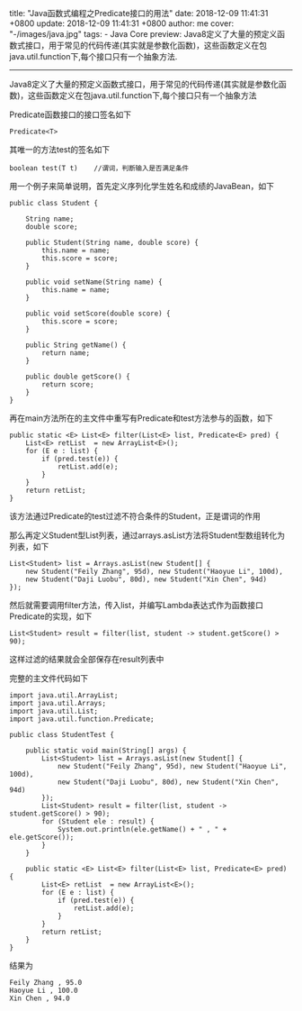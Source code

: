 title: "Java函数式编程之Predicate接口的用法"
date: 2018-12-09 11:41:31 +0800
update: 2018-12-09 11:41:31 +0800
author: me
cover: "-/images/java.jpg"
tags:
    - Java Core
preview: Java8定义了大量的预定义函数式接口，用于常见的代码传递(其实就是参数化函数)，这些函数定义在包java.util.function下,每个接口只有一个抽象方法.

---

Java8定义了大量的预定义函数式接口，用于常见的代码传递(其实就是参数化函数)，这些函数定义在包java.util.function下,每个接口只有一个抽象方法

Predicate函数接口的接口签名如下

```
Predicate<T>
```

其唯一的方法test的签名如下

```
boolean test(T t)    //谓词，判断输入是否满足条件
```

用一个例子来简单说明，首先定义序列化学生姓名和成绩的JavaBean，如下

```
public class Student {

    String name;
    double score;
    
    public Student(String name, double score) {
        this.name = name;
        this.score = score;
    }
    
    public void setName(String name) {
        this.name = name;
    }
    
    public void setScore(double score) {
        this.score = score;
    }
    
    public String getName() {
        return name;
    }
    
    public double getScore() {
        return score;
    }
}
```

再在main方法所在的主文件中重写有Predicate和test方法参与的函数，如下

```
public static <E> List<E> filter(List<E> list, Predicate<E> pred) {
    List<E> retList  = new ArrayList<E>();
    for (E e : list) {
        if (pred.test(e)) {
            retList.add(e);
        }
    }
    return retList;
}
```

该方法通过Predicate的test过滤不符合条件的Student，正是谓词的作用

那么再定义Student型List列表，通过arrays.asList方法将Student型数组转化为列表，如下

```
List<Student> list = Arrays.asList(new Student[] {
    new Student("Feily Zhang", 95d), new Student("Haoyue Li", 100d),
    new Student("Daji Luobu", 80d), new Student("Xin Chen", 94d)
});
```

然后就需要调用filter方法，传入list，并编写Lambda表达式作为函数接口Predicate的实现，如下

```
List<Student> result = filter(list, student -> student.getScore() > 90);
```

这样过滤的结果就会全部保存在result列表中

完整的主文件代码如下

```
import java.util.ArrayList;
import java.util.Arrays;
import java.util.List;
import java.util.function.Predicate;

public class StudentTest {

    public static void main(String[] args) {
        List<Student> list = Arrays.asList(new Student[] {
            new Student("Feily Zhang", 95d), new Student("Haoyue Li", 100d),
            new Student("Daji Luobu", 80d), new Student("Xin Chen", 94d)
        });
        List<Student> result = filter(list, student -> student.getScore() > 90);
        for (Student ele : result) {
            System.out.println(ele.getName() + " , " + ele.getScore());
        }
    }

    public static <E> List<E> filter(List<E> list, Predicate<E> pred) {
        List<E> retList  = new ArrayList<E>();
        for (E e : list) {
            if (pred.test(e)) {
                retList.add(e);
            }
        }
        return retList;
    }
}
```

结果为

```
Feily Zhang , 95.0
Haoyue Li , 100.0
Xin Chen , 94.0
```